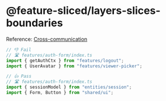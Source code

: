 # @feature-sliced/layers-slices-boundaries

Reference: [Cross-communication](https://feature-sliced.design/docs/concepts/cross-communication)

```js
// 👎 Fail
// 🛣 features/auth-form/index.ts
import { getAuthCtx } from "features/logout";
import { UserAvatar } from "features/viewer-picker";

// 👍 Pass
// 🛣 features/auth-form/index.ts
import { sessionModel } from "entities/session";
import { Form, Button } from "shared/ui";
```
